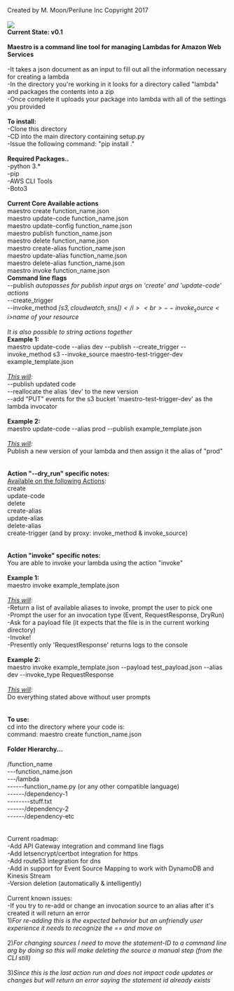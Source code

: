 Created by M. Moon/Perilune Inc Copyright 2017<br>
<br>
<img src="https://upload.wikimedia.org/wikipedia/commons/thumb/8/80/Maestro_2016.svg/500px-Maestro_2016.svg.png">
<br>
<b>Current State: v0.1</b><br>
<br>
<b>Maestro is a command line tool for managing Lambdas for Amazon Web Services</b><br>
<br>
-It takes a json document as an input to fill out all the information necessary for creating a lambda<br>
-In the directory you're working in it looks for a directory called "lambda" and packages the contents into a zip<br>
-Once complete it uploads your package into lambda with all of the settings you provided<br>
<br>
<b>To install:</b><br>
-Clone this directory<br>
-CD into the main directory containing setup.py<br>
-Issue the following command: "pip install ."<br>
<br>
<b>Required Packages..</b><br>
-python 3.*<br>
-pip<br>
-AWS CLI Tools<br>
-Boto3<br>
<br>
<b>Current Core Available actions</b><br>
maestro create function_name.json<br>
maestro update-code function_name.json<br>
maestro update-config function_name.json<br>
maestro publish function_name.json<br>
maestro delete function_name.json<br>
maestro create-alias function_name.json<br>
maestro update-alias function_name.json<br>
maestro delete-alias function_name.json<br>
maestro invoke function_name.json
<br>
<b>Command line flags</b><br>
--publish <i>autopasses for publish input args on 'create' and 'update-code' actions</i><br>
--create_trigger<br>
--invoke_method <i>$[s3, cloudwatch, sns])</i><br>
--invoke_source <i>$name of your resource</i><br>
<br>
<i>It is also possible to string actions together</i><br>
<b>Example 1:</b><br>
maestro update-code --alias dev --publish --create_trigger --invoke_method s3 --invoke_source maestro-test-trigger-dev example_template.json<br>
<br>
<i><u>This will</u>:</i><br>
--publish updated code<br>
--reallocate the alias 'dev' to the new version<br>
--add "PUT" events for the s3 bucket 'maestro-test-trigger-dev' as the lambda invocator<br>
<br>
<b>Example 2:</b><br>
maestro update-code --alias prod --publish example_template.json<br>
<br>
<i><u>This will</u>:</i><br>
Publish a new version of your lambda and then assign it the alias of "prod"<br>
<br>
<br>
<b>Action "--dry_run" specific notes:</b><br>
<u>Available on the following Actions</u>:<br>
create<br>
update-code<br>
delete<br>
create-alias<br>
update-alias<br>
delete-alias<br>
create-trigger (and by proxy: invoke_method & invoke_source)<br>
<br>
<br>
<b>Action "invoke" specific notes:</b><br>
You are able to invoke your lambda using the action "invoke"<br>
<br>
<b>Example 1:</b><br>
maestro invoke example_template.json<br>
<br>
<i><u>This will</u>:</i><br>
-Return a list of available aliases to invoke, prompt the user to pick one<br>
-Prompt the user for an invocation type (Event, RequestResponse, DryRun)<br>
-Ask for a payload file (it expects that the file is in the current working directory)<br>
-Invoke!<br>
-Presently only 'RequestResponse' returns logs to the console<br>
<br>
<b>Example 2:</b><br>
maestro invoke example_template.json --payload test_payload.json --alias dev --invoke_type RequestResponse<br>
<br>
<i><u>This will</u>:</i><br>
Do everything stated above without user prompts<br>
<br>
<br>
<b>To use:</b><br>
cd into the directory where your code is:<br>
command: maestro create function_name.json<br>
<br>
<b>Folder Hierarchy...</b><br>
<br>
/function_name<br>
---function_name.json<br>
---/lambda<br>
------function_name.py (or any other compatible language)<br>
------/dependency-1<br>
--------stuff.txt<br>
------/dependency-2<br>
------/dependency-etc<br>
<br>
<br>
Current roadmap:<br>
-Add API Gateway integration and command line flags<br>
-Add letsencrypt/certbot integration for https<br>
-Add route53 integration for dns<br>
-Add in support for Event Source Mapping to work with DynamoDB and Kinesis Stream<br>
-Version deletion (automatically & intelligently)<br>
<br>
Current known issues:<br>
-If you try to re-add or change an invocation source to an alias after it's created it will return an error<br>
1)<i>For re-adding this is the expected behavior but an unfriendly user experience it needs to recognize the == and move on</i><br>
<br>
2)<i>For changing sources I need to move the statement-ID to a command line arg by doing so this will make deleting the source a manual step (from the CLI still)</i><br>
<br>
3)<i>Since this is the last action run and does not impact code updates or changes but will return an error saying the statement id already exists</i>
